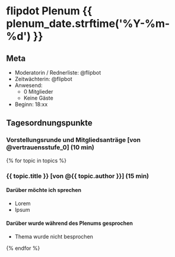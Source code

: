# flipdot Plenum {{ plenum_date.strftime('%Y-%m-%d') }}

## Meta

- Moderatorin / Rednerliste: @flipbot
- Zeitwächterin: @flipbot
- Anwesend:
  - 0 Mitglieder
  - Keine Gäste
- Beginn: 18:xx

## Tagesordnungspunkte

### Vorstellungsrunde und Mitgliedsanträge [von @vertrauensstufe_0] (10 min)

{% for topic in topics %}
### {{ topic.title }} [von @{{ topic.author }}] (15 min)

#### Darüber möchte ich sprechen
- Lorem
- Ipsum

#### Darüber wurde während des Plenums gesprochen
- Thema wurde nicht besprochen

{% endfor %}